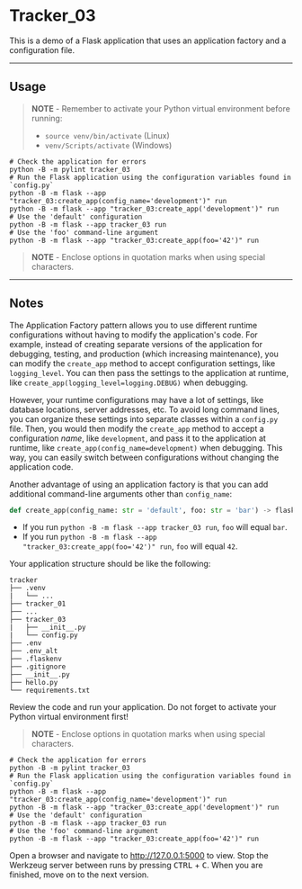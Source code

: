# Tracker_03

This is a demo of a Flask application that uses an application factory and a configuration file.

-----

## Usage

> **NOTE** - Remember to activate your Python virtual environment before running:
>
> - `source venv/bin/activate` (Linux)
> - `venv/Scripts/activate` (Windows)

```shell
# Check the application for errors
python -B -m pylint tracker_03
# Run the Flask application using the configuration variables found in `config.py`
python -B -m flask --app "tracker_03:create_app(config_name='development')" run
python -B -m flask --app "tracker_03:create_app('development')" run
# Use the 'default' configuration
python -B -m flask --app tracker_03 run
# Use the 'foo' command-line argument
python -B -m flask --app "tracker_03:create_app(foo='42')" run
```

> **NOTE** - Enclose options in quotation marks when using special characters.

-----

## Notes

The Application Factory pattern allows you to use different runtime configurations without having to modify the application's code. For example, instead of creating separate versions of the application for debugging, testing, and production (which increasing maintenance), you can modify the `create_app` method to accept configuration settings, like `logging_level`. You can then pass the settings to the application at runtime, like `create_app(logging_level=logging.DEBUG)` when debugging.

However, your runtime configurations may have a lot of settings, like database locations, server addresses, etc. To avoid long command lines, you can organize these settings into separate classes within a `config.py` file. Then, you would then modify the `create_app` method to accept a configuration *name*, like `development`, and pass it to the application at runtime, like `create_app(config_name=development)` when debugging. This way, you can easily switch between configurations without changing the application code.

Another advantage of using an application factory is that you can add additional command-line arguments other than `config_name`:

```python
def create_app(config_name: str = 'default', foo: str = 'bar') -> flask.Flask:
```

- If you run `python -B -m flask --app tracker_03 run`, `foo` will equal `bar`.
- If you run `python -B -m flask --app "tracker_03:create_app(foo='42')" run`, `foo` will equal `42`.

Your application structure should be like the following:

```text
tracker
├── .venv
|   └── ...
├── tracker_01
├── ...
├── tracker_03
|   ├── __init__.py
|   └── config.py
├── .env
├── .env_alt
├── .flaskenv
├── .gitignore
├── __init__.py
├── hello.py
└── requirements.txt
```

Review the code and run your application. Do not forget to activate your Python virtual environment first!

> **NOTE** - Enclose options in quotation marks when using special characters.

```shell
# Check the application for errors
python -B -m pylint tracker_03
# Run the Flask application using the configuration variables found in `config.py`
python -B -m flask --app "tracker_03:create_app(config_name='development')" run
python -B -m flask --app "tracker_03:create_app('development')" run
# Use the 'default' configuration
python -B -m flask --app tracker_03 run
# Use the 'foo' command-line argument
python -B -m flask --app "tracker_03:create_app(foo='42')" run
```

Open a browser and navigate to <http://127.0.0.1:5000> to view. Stop the Werkzeug server between runs by pressing <kbd>CTRL</kbd> +  <kbd>C</kbd>. When you are finished, move on to the next version.
